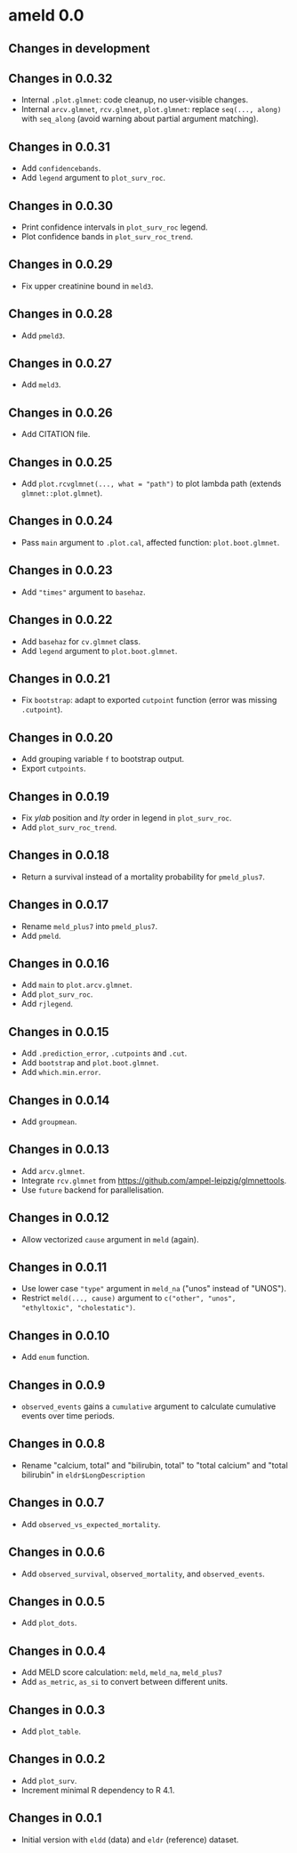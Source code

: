 # ameld 0.0

## Changes in development

## Changes in 0.0.32

- Internal `.plot.glmnet`: code cleanup, no user-visible changes.
- Internal `arcv.glmnet`, `rcv.glmnet`, `plot.glmnet`: replace `seq(..., along)`
  with `seq_along` (avoid warning about partial argument matching).

## Changes in 0.0.31

- Add `confidencebands`.
- Add `legend` argument to `plot_surv_roc`.

## Changes in 0.0.30

- Print confidence intervals in `plot_surv_roc` legend.
- Plot confidence bands in `plot_surv_roc_trend`.

## Changes in 0.0.29

- Fix upper creatinine bound in `meld3`.

## Changes in 0.0.28

- Add `pmeld3`.

## Changes in 0.0.27

- Add `meld3`.

## Changes in 0.0.26

- Add CITATION file.

## Changes in 0.0.25

- Add `plot.rcvglmnet(..., what = "path")` to plot lambda path
  (extends `glmnet::plot.glmnet`).

## Changes in 0.0.24

- Pass `main` argument to `.plot.cal`, affected function: `plot.boot.glmnet`.

## Changes in 0.0.23

- Add `"times"` argument to `basehaz`.

## Changes in 0.0.22

- Add `basehaz` for `cv.glmnet` class.
- Add `legend` argument to `plot.boot.glmnet`.

## Changes in 0.0.21

- Fix `bootstrap`: adapt to exported `cutpoint` function
  (error was missing `.cutpoint`).

## Changes in 0.0.20

- Add grouping variable `f` to bootstrap output.
- Export `cutpoints`.

## Changes in 0.0.19

- Fix *ylab* position and *lty* order in legend in `plot_surv_roc`.
- Add `plot_surv_roc_trend`.

## Changes in 0.0.18

- Return a survival instead of a mortality probability for `pmeld_plus7`.

## Changes in 0.0.17

- Rename `meld_plus7` into `pmeld_plus7`.
- Add `pmeld`.

## Changes in 0.0.16

- Add `main` to `plot.arcv.glmnet`.
- Add `plot_surv_roc`.
- Add `rjlegend`.

## Changes in 0.0.15

- Add `.prediction_error`, `.cutpoints` and `.cut`.
- Add `bootstrap` and `plot.boot.glmnet`.
- Add `which.min.error`.

## Changes in 0.0.14

- Add `groupmean`.

## Changes in 0.0.13

- Add `arcv.glmnet`.
- Integrate `rcv.glmnet` from https://github.com/ampel-leipzig/glmnettools.
- Use `future` backend for parallelisation.

## Changes in 0.0.12

- Allow vectorized `cause` argument in `meld` (again).

## Changes in 0.0.11

- Use lower case `"type"` argument in `meld_na` ("unos" instead of "UNOS").
- Restrict `meld(..., cause)` argument to
  `c("other", "unos", "ethyltoxic", "cholestatic")`.

## Changes in 0.0.10

- Add `enum` function.

## Changes in 0.0.9

- `observed_events` gains a `cumulative` argument to calculate cumulative
  events over time periods.

## Changes in 0.0.8

- Rename "calcium, total" and "bilirubin, total" to
  "total calcium" and "total bilirubin" in `eldr$LongDescription`

## Changes in 0.0.7

- Add `observed_vs_expected_mortality`.

## Changes in 0.0.6

- Add `observed_survival`, `observed_mortality`, and `observed_events`.

## Changes in 0.0.5

- Add `plot_dots`.

## Changes in 0.0.4

- Add MELD score calculation: `meld`, `meld_na`, `meld_plus7`
- Add `as_metric`, `as_si` to convert between different units.

## Changes in 0.0.3

- Add `plot_table`.

## Changes in 0.0.2

- Add `plot_surv`.
- Increment minimal R dependency to R 4.1.

## Changes in 0.0.1

- Initial version with `eldd` (data) and `eldr` (reference) dataset.
